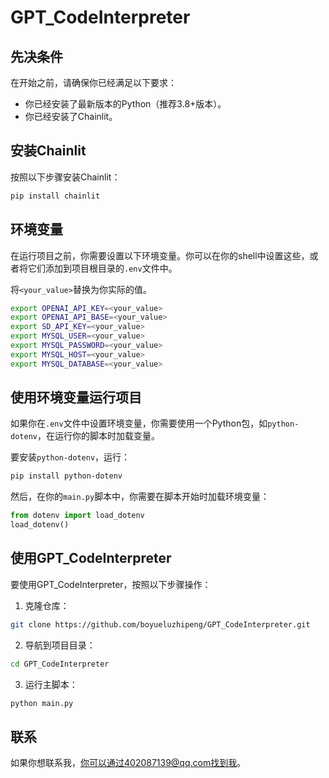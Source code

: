 # GPT_CodeInterpreter

## 先决条件

在开始之前，请确保你已经满足以下要求：

- 你已经安装了最新版本的Python（推荐3.8+版本）。
- 你已经安装了Chainlit。

## 安装Chainlit

按照以下步骤安装Chainlit：

```bash
pip install chainlit
```

## 环境变量

在运行项目之前，你需要设置以下环境变量。你可以在你的shell中设置这些，或者将它们添加到项目根目录的`.env`文件中。

将`<your_value>`替换为你实际的值。

```bash
export OPENAI_API_KEY=<your_value>
export OPENAI_API_BASE=<your_value>
export SD_API_KEY=<your_value>
export MYSQL_USER=<your_value>
export MYSQL_PASSWORD=<your_value>
export MYSQL_HOST=<your_value>
export MYSQL_DATABASE=<your_value>
```

## 使用环境变量运行项目

如果你在`.env`文件中设置环境变量，你需要使用一个Python包，如`python-dotenv`，在运行你的脚本时加载变量。

要安装`python-dotenv`，运行：

```bash
pip install python-dotenv
```

然后，在你的`main.py`脚本中，你需要在脚本开始时加载环境变量：

```python
from dotenv import load_dotenv
load_dotenv()
```

## 使用GPT_CodeInterpreter

要使用GPT_CodeInterpreter，按照以下步骤操作：

1. 克隆仓库：

```bash
git clone https://github.com/boyueluzhipeng/GPT_CodeInterpreter.git
```

2. 导航到项目目录：

```bash
cd GPT_CodeInterpreter
```

3. 运行主脚本：

```bash
python main.py
```

## 联系

如果你想联系我，你可以通过402087139@qq.com找到我。
